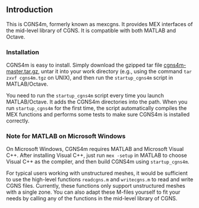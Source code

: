 ## Introduction

This is CGNS4m, formerly known as mexcgns. It provides MEX interfaces of the mid-level library of CGNS. It is compatible with both MATLAB and Octave.

### Installation

CGNS4m is easy to install. Simply download the gzipped tar file [cgns4m-master.tar.gz](https://github.com/meshkit/cgns4m/archive/master.tar.gz), untar it into your work directory (e.g., using the command `tar zxvf cgns4m.tgz` on UNIX), and then run the `startup_cgns4m` script in MATLAB/Octave.

You need to run the `startup_cgns4m` script every time you launch MATLAB/Octave. It  adds the CGNS4m directories into the path. When you run `startup_cgns4m` for the first time, the script automatically compiles the MEX functions and performs some tests to make sure CGNS4m is installed correctly.

### Note for MATLAB on Microsoft Windows

On Microsoft Windows, CGNS4m requires MATLAB and Microsoft Visual C++. After installing Visual C++, just run `mex -setup` in MATLAB to choose Visual C++ as the compiler, and then build CGNS4m using `startup_cgns4m`.

For typical users working with unstructured meshes, it would be sufficient
to use the high-level functions `readcgns.m` and `writecgns.m` to
read and write CGNS files. Currently, these functions only support
unstructured meshes with a single zone. You can also adapt these M-files
yourself to fit your needs by calling any of the functions in the mid-level
library of CGNS.
